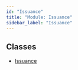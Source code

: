 ```yaml
---
id: "Issuance"
title: "Module: Issuance"
sidebar_label: "Issuance"
---
```


## Classes

- [Issuance](../../../../../classes/API/Entities/Asset/Issuance/Issuance.md)
